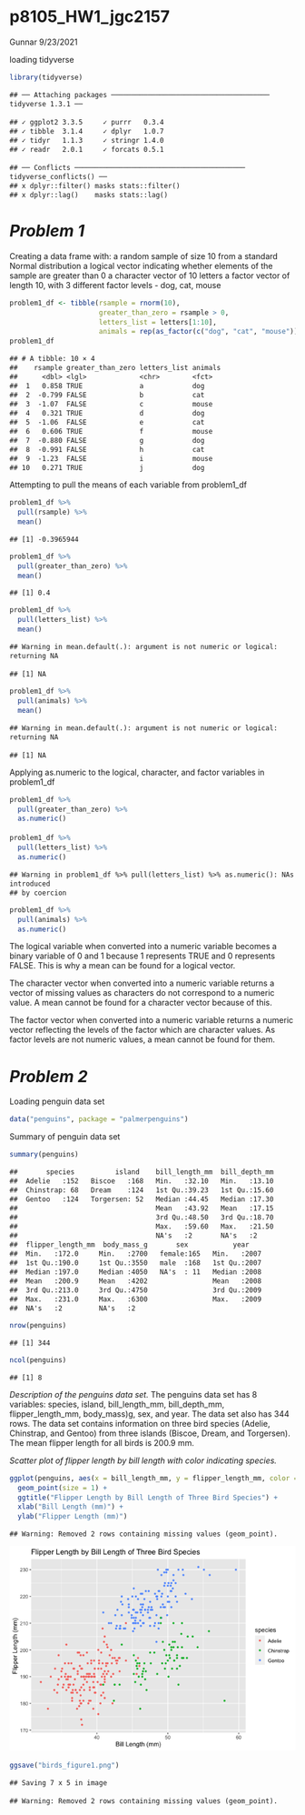 p8105\_HW1\_jgc2157
================
Gunnar
9/23/2021

loading tidyverse

``` r
library(tidyverse)
```

    ## ── Attaching packages ─────────────────────────────────────── tidyverse 1.3.1 ──

    ## ✓ ggplot2 3.3.5     ✓ purrr   0.3.4
    ## ✓ tibble  3.1.4     ✓ dplyr   1.0.7
    ## ✓ tidyr   1.1.3     ✓ stringr 1.4.0
    ## ✓ readr   2.0.1     ✓ forcats 0.5.1

    ## ── Conflicts ────────────────────────────────────────── tidyverse_conflicts() ──
    ## x dplyr::filter() masks stats::filter()
    ## x dplyr::lag()    masks stats::lag()

# *Problem 1*

Creating a data frame with: a random sample of size 10 from a standard
Normal distribution a logical vector indicating whether elements of the
sample are greater than 0 a character vector of 10 letters a factor
vector of length 10, with 3 different factor levels - dog, cat, mouse

``` r
problem1_df <- tibble(rsample = rnorm(10),
                      greater_than_zero = rsample > 0,
                      letters_list = letters[1:10],
                      animals = rep(as_factor(c("dog", "cat", "mouse")), length.out = 10))
problem1_df
```

    ## # A tibble: 10 × 4
    ##    rsample greater_than_zero letters_list animals
    ##      <dbl> <lgl>             <chr>        <fct>  
    ##  1   0.858 TRUE              a            dog    
    ##  2  -0.799 FALSE             b            cat    
    ##  3  -1.07  FALSE             c            mouse  
    ##  4   0.321 TRUE              d            dog    
    ##  5  -1.06  FALSE             e            cat    
    ##  6   0.606 TRUE              f            mouse  
    ##  7  -0.880 FALSE             g            dog    
    ##  8  -0.991 FALSE             h            cat    
    ##  9  -1.23  FALSE             i            mouse  
    ## 10   0.271 TRUE              j            dog

Attempting to pull the means of each variable from problem1\_df

``` r
problem1_df %>%
  pull(rsample) %>%
  mean()
```

    ## [1] -0.3965944

``` r
problem1_df %>%
  pull(greater_than_zero) %>%
  mean()
```

    ## [1] 0.4

``` r
problem1_df %>%
  pull(letters_list) %>%
  mean()
```

    ## Warning in mean.default(.): argument is not numeric or logical: returning NA

    ## [1] NA

``` r
problem1_df %>%
  pull(animals) %>%
  mean()
```

    ## Warning in mean.default(.): argument is not numeric or logical: returning NA

    ## [1] NA

Applying as.numeric to the logical, character, and factor variables in
problem1\_df

``` r
problem1_df %>%
  pull(greater_than_zero) %>%
  as.numeric()

problem1_df %>%
  pull(letters_list) %>%
  as.numeric()
```

    ## Warning in problem1_df %>% pull(letters_list) %>% as.numeric(): NAs introduced
    ## by coercion

``` r
problem1_df %>%
  pull(animals) %>%
  as.numeric()
```

The logical variable when converted into a numeric variable becomes a
binary variable of 0 and 1 because 1 represents TRUE and 0 represents
FALSE. This is why a mean can be found for a logical vector.

The character vector when converted into a numeric variable returns a
vector of missing values as characters do not correspond to a numeric
value. A mean cannot be found for a character vector because of this.

The factor vector when converted into a numeric variable returns a
numeric vector reflecting the levels of the factor which are character
values. As factor levels are not numeric values, a mean cannot be found
for them.

# *Problem 2*

Loading penguin data set

``` r
data("penguins", package = "palmerpenguins")
```

Summary of penguin data set

``` r
summary(penguins)
```

    ##       species          island    bill_length_mm  bill_depth_mm  
    ##  Adelie   :152   Biscoe   :168   Min.   :32.10   Min.   :13.10  
    ##  Chinstrap: 68   Dream    :124   1st Qu.:39.23   1st Qu.:15.60  
    ##  Gentoo   :124   Torgersen: 52   Median :44.45   Median :17.30  
    ##                                  Mean   :43.92   Mean   :17.15  
    ##                                  3rd Qu.:48.50   3rd Qu.:18.70  
    ##                                  Max.   :59.60   Max.   :21.50  
    ##                                  NA's   :2       NA's   :2      
    ##  flipper_length_mm  body_mass_g       sex           year     
    ##  Min.   :172.0     Min.   :2700   female:165   Min.   :2007  
    ##  1st Qu.:190.0     1st Qu.:3550   male  :168   1st Qu.:2007  
    ##  Median :197.0     Median :4050   NA's  : 11   Median :2008  
    ##  Mean   :200.9     Mean   :4202                Mean   :2008  
    ##  3rd Qu.:213.0     3rd Qu.:4750                3rd Qu.:2009  
    ##  Max.   :231.0     Max.   :6300                Max.   :2009  
    ##  NA's   :2         NA's   :2

``` r
nrow(penguins)
```

    ## [1] 344

``` r
ncol(penguins)
```

    ## [1] 8

*Description of the penguins data set.* The penguins data set has 8
variables: species, island, bill\_length\_mm, bill\_depth\_mm,
flipper\_length\_mm, body\_mass)g, sex, and year. The data set also has
344 rows. The data set contains information on three bird species
(Adelie, Chinstrap, and Gentoo) from three islands (Biscoe, Dream, and
Torgersen). The mean flipper length for all birds is 200.9 mm.

*Scatter plot of flipper length by bill length with color indicating
species.*

``` r
ggplot(penguins, aes(x = bill_length_mm, y = flipper_length_mm, color = species)) +
  geom_point(size = 1) +
  ggtitle("Flipper Length by Bill Length of Three Bird Species") +
  xlab("Bill Length (mm)") +
  ylab("Flipper Length (mm)")
```

    ## Warning: Removed 2 rows containing missing values (geom_point).

![](p8105_HW1_jgc2157_files/figure-gfm/unnamed-chunk-7-1.png)<!-- -->

``` r
ggsave("birds_figure1.png")
```

    ## Saving 7 x 5 in image

    ## Warning: Removed 2 rows containing missing values (geom_point).
